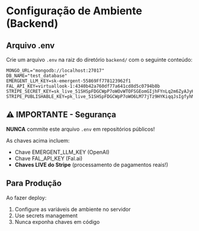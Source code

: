 # Configuração de Ambiente (Backend)

## Arquivo .env

Crie um arquivo `.env` na raiz do diretório `backend/` com o seguinte conteúdo:

```env
MONGO_URL="mongodb://localhost:27017"
DB_NAME="test_database"
EMERGENT_LLM_KEY=sk-emergent-55869Ff778123962f1
FAL_API_KEY=virtuallook-1:4340b42a760df77a641cd8d5c0794b8b
STRIPE_SECRET_KEY=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
STRIPE_PUBLISHABLE_KEY=pk_live_51SHSpFDGCWpP7oWO6LM77jTz9HYKiqqJsIgfyhMyhBrpIobpXW84HqfdI4d8PqsCDgZX572D4J7zHuMel2MxiRCI00ORm43AvR
```

## ⚠️ IMPORTANTE - Segurança

**NUNCA** commite este arquivo `.env` em repositórios públicos!

As chaves acima incluem:
- Chave EMERGENT_LLM_KEY (OpenAI)
- Chave FAL_API_KEY (Fal.ai)
- **Chaves LIVE do Stripe** (processamento de pagamentos reais!)

## Para Produção

Ao fazer deploy:
1. Configure as variáveis de ambiente no servidor
2. Use secrets management
3. Nunca exponha chaves em código
